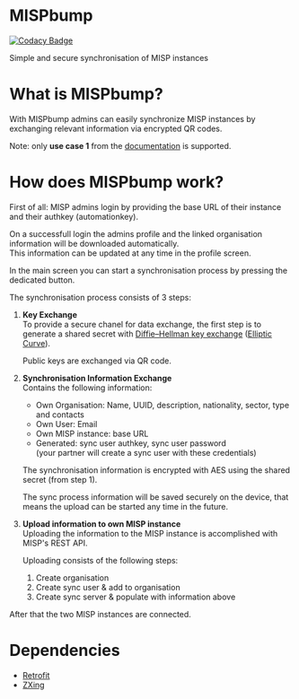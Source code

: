 # MISPbump

[![Codacy Badge](https://api.codacy.com/project/badge/Grade/c078b7377f3b4ebfb775ac7a7f777a03)](https://app.codacy.com/app/felixpk/misp-bump?utm_source=github.com&utm_medium=referral&utm_content=MISP/misp-bump&utm_campaign=Badge_Grade_Dashboard)

Simple and secure synchronisation of MISP instances

# What is MISPbump?
With MISPbump admins can easily synchronize MISP instances by exchanging relevant information via encrypted QR codes.

Note: only **use case 1** from the [documentation](https://www.circl.lu/doc/misp/sharing/) is supported.

# How does MISPbump work?
First of all: MISP admins login by providing the base URL of their instance and their authkey (automationkey).

On a successfull login the admins profile and the linked organisation information will be downloaded automatically.  
This information can be updated at any time in the profile screen.

In the main screen you can start a synchronisation process by pressing the dedicated button.

The synchronisation process consists of 3 steps:
1. **Key Exchange**  
    To provide a secure chanel for data exchange, the first step is to generate a shared secret with [Diffie–Hellman key exchange](https://en.wikipedia.org/wiki/Diffie%E2%80%93Hellman_key_exchange) ([Elliptic Curve](https://en.wikipedia.org/wiki/Elliptic-curve_Diffie%E2%80%93Hellman)).

    Public keys are exchanged via QR code.

1. **Synchronisation Information Exchange**  
    Contains the following information:
    + Own Organisation: Name, UUID, description, nationality, sector, type and contacts
    + Own User: Email
    + Own MISP instance: base URL
    + Generated: sync user authkey, sync user password  
        (your partner will create a sync user with these credentials)

    The synchronisation information is encrypted with AES using the shared secret (from step 1).

    The sync process information will be saved securely on the device, that means the upload can be started any time in the future.


1. **Upload information to own MISP instance**  
    Uploading the information to the MISP instance is accomplished with MISP's REST API.

    Uploading consists of the following steps:
    1. Create organisation
    1. Create sync user & add to organisation
    1. Create sync server & populate with information above

After that the two MISP instances are connected.

# Dependencies
+ [Retrofit](https://github.com/square/retrofit)
+ [ZXing](https://github.com/zxing/zxing)